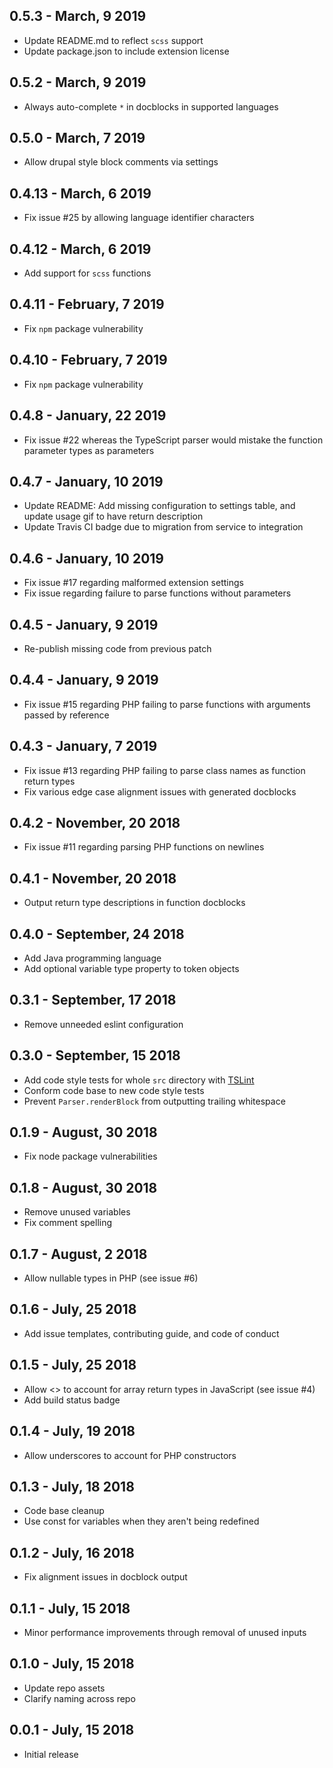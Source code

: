 ## 0.5.3 - March, 9 2019
- Update README.md to reflect `scss` support
- Update package.json to include extension license

## 0.5.2 - March, 9 2019
- Always auto-complete `*` in docblocks in supported languages

## 0.5.0 - March, 7 2019
- Allow drupal style block comments via settings

## 0.4.13 - March, 6 2019
- Fix issue #25 by allowing language identifier characters

## 0.4.12 - March, 6 2019
- Add support for `scss` functions

## 0.4.11 - February, 7 2019
- Fix `npm` package vulnerability

## 0.4.10 - February, 7 2019
- Fix `npm` package vulnerability

## 0.4.8 - January, 22 2019
- Fix issue #22 whereas the TypeScript parser would mistake the function parameter types as parameters

## 0.4.7 - January, 10 2019
- Update README: Add missing configuration to settings table, and update usage gif to have return description
- Update Travis CI badge due to migration from service to integration

## 0.4.6 - January, 10 2019
- Fix issue #17 regarding malformed extension settings
- Fix issue regarding failure to parse functions without parameters

## 0.4.5 - January, 9 2019
- Re-publish missing code from previous patch

## 0.4.4 - January, 9 2019
- Fix issue #15 regarding PHP failing to parse functions with arguments passed by reference

## 0.4.3 - January, 7 2019
- Fix issue #13 regarding PHP failing to parse class names as function return types
- Fix various edge case alignment issues with generated docblocks

## 0.4.2 - November, 20 2018
- Fix issue #11 regarding parsing PHP functions on newlines

## 0.4.1 - November, 20 2018
- Output return type descriptions in function docblocks

## 0.4.0 - September, 24 2018
- Add Java programming language
- Add optional variable type property to token objects

## 0.3.1 - September, 17 2018
- Remove unneeded eslint configuration

## 0.3.0 - September, 15 2018
- Add code style tests for whole `src` directory with [TSLint](https://palantir.github.io/tslint/)
- Conform code base to new code style tests
- Prevent `Parser.renderBlock` from outputting trailing whitespace

## 0.1.9 - August, 30 2018
- Fix node package vulnerabilities

## 0.1.8 - August, 30 2018
- Remove unused variables
- Fix comment spelling

## 0.1.7 - August, 2 2018
- Allow nullable types in PHP (see issue #6)

## 0.1.6 - July, 25 2018
- Add issue templates, contributing guide, and code of conduct

## 0.1.5 - July, 25 2018
- Allow <> to account for array return types in JavaScript (see issue #4)
- Add build status badge

## 0.1.4 - July, 19 2018
- Allow underscores to account for PHP constructors

## 0.1.3 - July, 18 2018
- Code base cleanup
- Use const for variables when they aren't being redefined

## 0.1.2 - July, 16 2018
- Fix alignment issues in docblock output

## 0.1.1 - July, 15 2018
- Minor performance improvements through removal of unused inputs

## 0.1.0 - July, 15 2018
- Update repo assets
- Clarify naming across repo

## 0.0.1 - July, 15 2018
- Initial release
